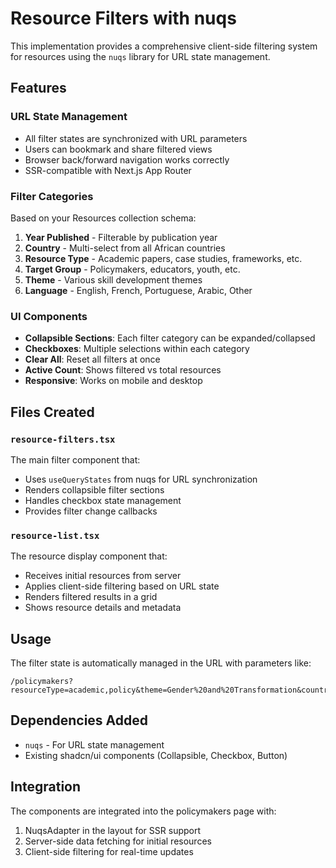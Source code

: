 # Resource Filters with nuqs

This implementation provides a comprehensive client-side filtering system for resources using the `nuqs` library for URL state management.

## Features

### URL State Management

- All filter states are synchronized with URL parameters
- Users can bookmark and share filtered views
- Browser back/forward navigation works correctly
- SSR-compatible with Next.js App Router

### Filter Categories

Based on your Resources collection schema:

1. **Year Published** - Filterable by publication year
2. **Country** - Multi-select from all African countries
3. **Resource Type** - Academic papers, case studies, frameworks, etc.
4. **Target Group** - Policymakers, educators, youth, etc.
5. **Theme** - Various skill development themes
6. **Language** - English, French, Portuguese, Arabic, Other

### UI Components

- **Collapsible Sections**: Each filter category can be expanded/collapsed
- **Checkboxes**: Multiple selections within each category
- **Clear All**: Reset all filters at once
- **Active Count**: Shows filtered vs total resources
- **Responsive**: Works on mobile and desktop

## Files Created

### `resource-filters.tsx`

The main filter component that:

- Uses `useQueryStates` from nuqs for URL synchronization
- Renders collapsible filter sections
- Handles checkbox state management
- Provides filter change callbacks

### `resource-list.tsx`

The resource display component that:

- Receives initial resources from server
- Applies client-side filtering based on URL state
- Renders filtered results in a grid
- Shows resource details and metadata

## Usage

The filter state is automatically managed in the URL with parameters like:

```
/policymakers?resourceType=academic,policy&theme=Gender%20and%20Transformation&country=Ghana,Nigeria
```

## Dependencies Added

- `nuqs` - For URL state management
- Existing shadcn/ui components (Collapsible, Checkbox, Button)

## Integration

The components are integrated into the policymakers page with:

1. NuqsAdapter in the layout for SSR support
2. Server-side data fetching for initial resources
3. Client-side filtering for real-time updates
